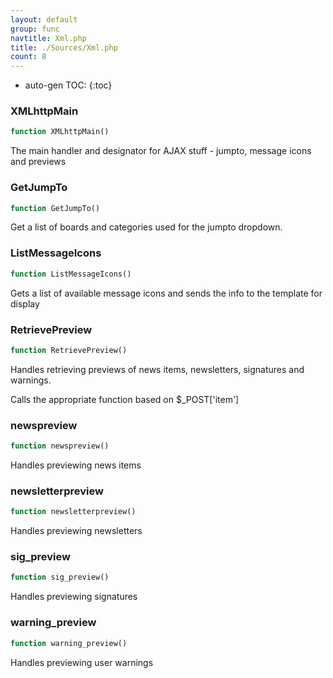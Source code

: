 ```yaml
---
layout: default
group: func
navtitle: Xml.php
title: ./Sources/Xml.php
count: 8
---
```

* auto-gen TOC:
{:toc}
### XMLhttpMain

```php
function XMLhttpMain()
```
The main handler and designator for AJAX stuff - jumpto, message icons and previews



### GetJumpTo

```php
function GetJumpTo()
```
Get a list of boards and categories used for the jumpto dropdown.



### ListMessageIcons

```php
function ListMessageIcons()
```
Gets a list of available message icons and sends the info to the template for display



### RetrievePreview

```php
function RetrievePreview()
```
Handles retrieving previews of news items, newsletters, signatures and warnings.

Calls the appropriate function based on $_POST['item']

### newspreview

```php
function newspreview()
```
Handles previewing news items



### newsletterpreview

```php
function newsletterpreview()
```
Handles previewing newsletters



### sig_preview

```php
function sig_preview()
```
Handles previewing signatures



### warning_preview

```php
function warning_preview()
```
Handles previewing user warnings



